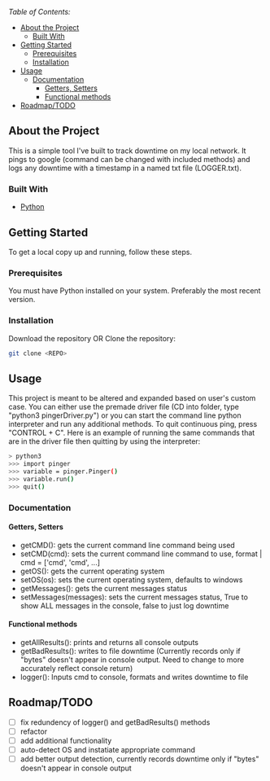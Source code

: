 *Table of Contents:*

- [About the Project](#about-the-project)
	- [Built With](#built-with)
- [Getting Started](#getting-started)
	- [Prerequisites](#prerequisites)
	- [Installation](#installation)
- [Usage](#usage)
	- [Documentation](#documentation)
		- [Getters, Setters](#getters-setters)
		- [Functional methods](#functional-methods)
- [Roadmap/TODO](#roadmaptodo)

## About the Project
This is a simple tool I've built to track downtime on my local network. It pings to google (command can be changed with included methods) and logs any downtime with a timestamp in a named txt file (LOGGER.txt).

### Built With
- [Python](https://www.python.org)

## Getting Started
To get a local copy up and running, follow these steps.

### Prerequisites
You must have Python installed on your system. Preferably the most recent version.

### Installation
Download the repository OR
Clone the repository:
```sh
git clone <REPO>
```

## Usage
This project is meant to be altered and expanded based on user's custom case. You can either use the premade driver file (CD into folder, type "python3 pingerDriver.py") or you can start the command line python interpreter and run any additional methods. To quit continuous ping, press "CONTROL + C". Here is an example of running the same commands that are in the driver file then quitting by using the interpreter:
```sh
> python3
>>> import pinger
>>> variable = pinger.Pinger()
>>> variable.run()
>>> quit()
```

### Documentation
#### Getters, Setters
- getCMD(): gets the current command line command being used
- setCMD(cmd): sets the current command line command to use, format | cmd = ['cmd', 'cmd', ...]
- getOS(): gets the current operating system
- setOS(os): sets the current operating system, defaults to windows
- getMessages(): gets the current messages status
- setMessages(messages): sets the current messages status, True to show ALL messages in the console, false to just log downtime

#### Functional methods
- getAllResults(): prints and returns all console outputs
- getBadResults(): writes to file downtime (Currently records only if "bytes" doesn't appear in console output. Need to change to more accurately reflect console return)
- logger(): Inputs cmd to console, formats and writes downtime to file

## Roadmap/TODO
- [ ] fix redundency of logger() and getBadResults() methods
- [ ] refactor
- [ ] add additional functionality
- [ ] auto-detect OS and instatiate appropriate command
- [ ] add better output detection, currently records downtime only if "bytes" doesn't appear in console output